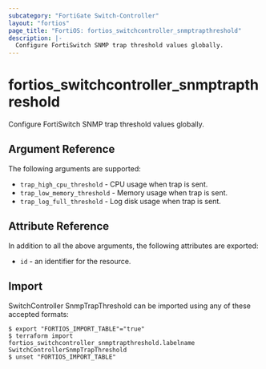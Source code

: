 ```yaml
---
subcategory: "FortiGate Switch-Controller"
layout: "fortios"
page_title: "FortiOS: fortios_switchcontroller_snmptrapthreshold"
description: |-
  Configure FortiSwitch SNMP trap threshold values globally.
---
```


# fortios_switchcontroller_snmptrapthreshold
Configure FortiSwitch SNMP trap threshold values globally.

## Argument Reference

The following arguments are supported:

* `trap_high_cpu_threshold` - CPU usage when trap is sent.
* `trap_low_memory_threshold` - Memory usage when trap is sent.
* `trap_log_full_threshold` - Log disk usage when trap is sent.


## Attribute Reference

In addition to all the above arguments, the following attributes are exported:
* `id` - an identifier for the resource.

## Import

SwitchController SnmpTrapThreshold can be imported using any of these accepted formats:
```
$ export "FORTIOS_IMPORT_TABLE"="true"
$ terraform import fortios_switchcontroller_snmptrapthreshold.labelname SwitchControllerSnmpTrapThreshold
$ unset "FORTIOS_IMPORT_TABLE"
```
